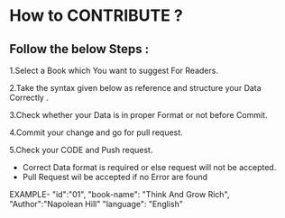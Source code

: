  
# How to CONTRIBUTE ?

## Follow the below Steps :
1.Select a Book which You want to suggest For Readers.

2.Take the syntax given below as reference and structure your Data Correctly .

3.Check whether  your Data is in proper Format or not before Commit.

4.Commit your change and go for pull request.

5.Check your CODE and Push request.
- Correct Data format is required or else request will not be accepted.
- Pull Request wil be accepted if no Error are found

EXAMPLE- "id":"01",
         "book-name": "Think And Grow Rich",
         "Author":"Napolean Hill"
         "language": "English"

